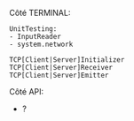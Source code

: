 Côté TERMINAL:

    UnitTesting:
	- InputReader
	- system.network

    TCP[Client|Server]Initializer
    TCP[Client|Server]Receiver
    TCP[Client|Server]Emitter

Côté API: 
 - ?


